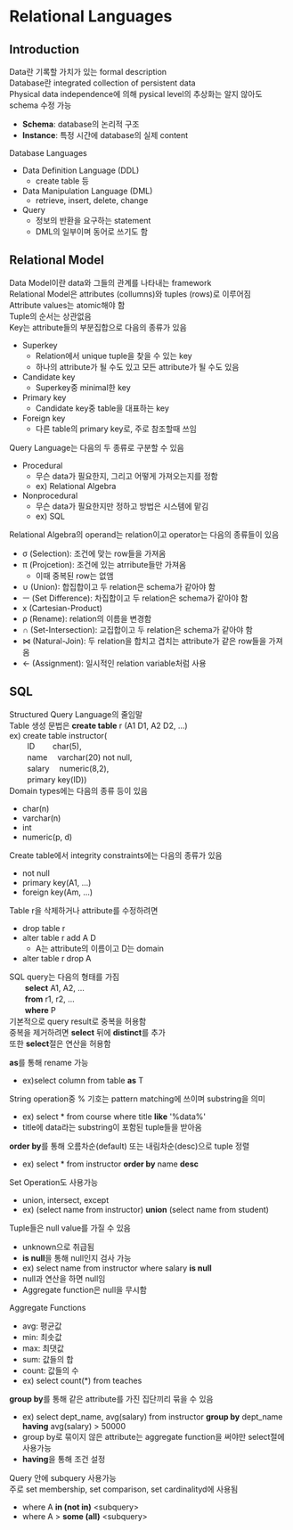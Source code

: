 # Relational Languages
## Introduction
Data란 기록할 가치가 있는 formal description  
Database란 integrated collection of persistent data   
Physical data independence에 의해 pysical level의 추상화는 알지 않아도 schema 수정 가능   
- **Schema**: database의 논리적 구조
- **Instance**: 특정 시간에 database의 실제 content

Database Languages
- Data Definition Language (DDL)
    - create table 등
- Data Manipulation Language (DML)
    - retrieve, insert, delete, change
- Query
    - 정보의 반환을 요구하는 statement
    - DML의 일부이며 동어로 쓰기도 함
## Relational Model
Data Model이란 data와 그들의 관계를 나타내는 framework   
Relational Model은 attributes (collumns)와 tuples (rows)로 이루어짐   
Attribute values는 atomic해야 함   
Tuple의 순서는 상관없음   
Key는 attribute들의 부분집합으로 다음의 종류가 있음
- Superkey
    - Relation에서 unique tuple을 찾을 수 있는 key
    - 하나의 attribute가 될 수도 있고 모든 attribute가 될 수도 있음
- Candidate key
    - Superkey중 minimal한 key
- Primary key
    - Candidate key중 table을 대표하는 key
- Foreign key
    - 다른 table의 primary key로, 주로 참조할때 쓰임

Query Language는 다음의 두 종류로 구분할 수 있음
- Procedural
    - 무슨 data가 필요한지, 그리고 어떻게 가져오는지를 정함
    - ex) Relational Algebra
- Nonprocedural
    - 무슨 data가 필요한지만 정하고 방법은 시스템에 맡김
    - ex) SQL

Relational Algebra의 operand는 relation이고 operator는 다음의 종류들이 있음
- σ (Selection): 조건에 맞는 row들을 가져옴
- π (Projcetion): 조건에 있는 atrribute들만 가져옴
    - 이때 중복된 row는 없앰
- ∪ (Union): 합집합이고 두 relation은 schema가 같아야 함
- ㅡ (Set Difference): 차집합이고 두 relation은 schema가 같아야 함 
- x (Cartesian-Product)
- ρ (Rename): relation의 이름을 변경함
- ∩ (Set-Intersection): 교집합이고 두 relation은 schema가 같아야 함
- ⋈ (Natural-Join): 두 relation을 합치고 겹치는 attribute가 같은 row들을 가져옴
- ← (Assignment): 일시적인 relation variable처럼 사용

## SQL
Structured Query Language의 줄임말  
Table 생성 문법은 **create table** r (A1 D1, A2 D2, ...)  
ex) create table instructor(  
 　　   ID  　　char(5),  
  　　  name 　varchar(20) not null,  
   　　 salary 　numeric(8,2),  
   　　 primary key(ID))  
Domain types에는 다음의 종류 등이 있음
- char(n)
- varchar(n)
- int
- numeric(p, d)  

Create table에서 integrity constraints에는 다음의 종류가 있음
- not null
- primary key(A1, ...)
- foreign key(Am, ...)

Table r을 삭제하거나 attribute를 수정하려면
- drop table r
- alter table r add A D
    - A는 attribute의 이름이고 D는 domain
- alter table r drop A

SQL query는 다음의 형태를 가짐  
　　**select** A1, A2, ...  
　　**from** r1, r2, ...  
　　**where** P  
기본적으로 query result로 중복을 허용함   
중복을 제거하려면 **select** 뒤에 **distinct**를 추가  
또한 **select**절은 연산을 허용함  

**as**를 통해 rename 가능
- ex)select column from table **as** T

String operation중 % 기호는 pattern matching에 쓰이며 substring을 의미
- ex) select * from course where title **like** '%data%'
- title에 data라는 substring이 포함된 tuple들을 받아옴

**order by**를 통해 오름차순(default) 또는 내림차순(desc)으로 tuple 정렬  
- ex) select * from instructor **order by** name **desc**

Set Operation도 사용가능
- union, intersect, except
- ex) (select name from instructor) **union** (select name from student)

Tuple들은 null value를 가질 수 있음  
- unknown으로 취급됨
- **is null**을 통해 null인지 검사 가능
- ex) select name from instructor where salary **is null**
- null과 연산을 하면 null임
- Aggregate function은 null을 무시함

Aggregate Functions
- avg: 평균값
- min: 최솟값
- max: 최댓값
- sum: 값들의 합
- count: 값들의 수
- ex) select count(*) from teaches

**group by**를 통해 같은 attribute를 가진 집단끼리 묶을 수 있음
- ex) select dept_name, avg(salary) from instructor **group by** dept_name **having** avg(salary) > 50000
- group by로 묶이지 않은 attribute는 aggregate function을 써야만 select절에 사용가능
- **having**을 통해 조건 설정

Query 안에 subquery 사용가능  
주로 set membership, set comparison, set cardinalityd에 사용됨
- where A **in (not in)** <subquery\>
- where A > **some (all)** <subquery\>